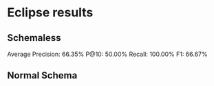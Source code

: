 # Eclipse results

## Schemaless

Average Precision: 66.35%
P@10: 50.00%
Recall: 100.00%
F1: 66.67%

## Normal Schema
